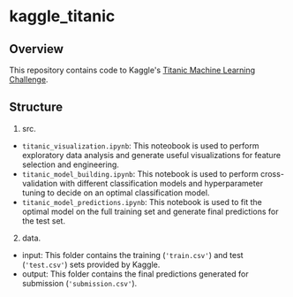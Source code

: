 # kaggle_titanic

## Overview
This repository contains code to Kaggle's [Titanic Machine Learning Challenge](https://www.kaggle.com/c/titanic/overview). 

## Structure
1. src. 
  - `titanic_visualization.ipynb`: This noteobook is used to perform exploratory data analysis and generate useful visualizations for feature selection and engineering.
  - `titanic_model_building.ipynb`: This notebook is used to perform cross-validation with different classification models and hyperparameter tuning to decide on an optimal classification model. 
  - `titanic_model_predictions.ipynb`: This notebook is used to fit the optimal model on the full training set and generate final predictions for the test set. 

2. data. 
  - input: This folder contains the training (`'train.csv'`) and test (`'test.csv'`) sets provided by Kaggle.
  - output: This folder contains the final predictions generated for submission (`'submission.csv'`).
